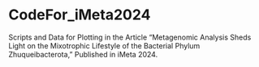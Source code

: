 # CodeFor_iMeta2024
Scripts and Data for Plotting in the Article “Metagenomic Analysis Sheds Light on the Mixotrophic Lifestyle of the Bacterial Phylum Zhuqueibacterota,” Published in iMeta 2024.
